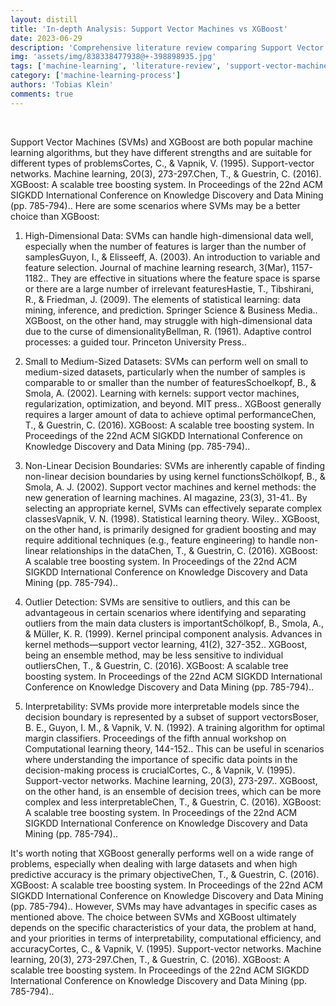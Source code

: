 ```yaml
---
layout: distill
title: 'In-depth Analysis: Support Vector Machines vs XGBoost'
date: 2023-06-29
description: 'Comprehensive literature review comparing Support Vector Machines and XGBoost, focusing on their distinctive features, strengths, and limitations in predictive modeling.'
img: 'assets/img/838338477938@+-398898935.jpg'
tags: ['machine-learning', 'literature-review', 'support-vector-machine', 'xgboost', 'predictive-modeling']
category: ['machine-learning-process']
authors: 'Tobias Klein'
comments: true
---
```

<br>

Support Vector Machines (SVMs) and XGBoost are both popular machine learning algorithms, but they have different strengths and are suitable for different types of problems<d-footnote>Cortes, C., & Vapnik, V. (1995). Support-vector networks. Machine learning, 20(3), 273-297.</d-footnote><d-footnote>Chen, T., & Guestrin, C. (2016). XGBoost: A scalable tree boosting system. In Proceedings of the 22nd ACM SIGKDD International Conference on Knowledge Discovery and Data Mining (pp. 785-794).</d-footnote>. Here are some scenarios where SVMs may be a better choice than XGBoost:

1. High-Dimensional Data: SVMs can handle high-dimensional data well, especially when the number of features is larger than the number of samples<d-footnote>Guyon, I., & Elisseeff, A. (2003). An introduction to variable and feature selection. Journal of machine learning research, 3(Mar), 1157-1182.</d-footnote>. They are effective in situations where the feature space is sparse or there are a large number of irrelevant features<d-footnote>Hastie, T., Tibshirani, R., & Friedman, J. (2009). The elements of statistical learning: data mining, inference, and prediction. Springer Science & Business Media.</d-footnote>. XGBoost, on the other hand, may struggle with high-dimensional data due to the curse of dimensionality<d-footnote>Bellman, R. (1961). Adaptive control processes: a guided tour. Princeton University Press.</d-footnote>.

2. Small to Medium-Sized Datasets: SVMs can perform well on small to medium-sized datasets, particularly when the number of samples is comparable to or smaller than the number of features<d-footnote>Schoelkopf, B., & Smola, A. (2002). Learning with kernels: support vector machines, regularization, optimization, and beyond. MIT press.</d-footnote>. XGBoost generally requires a larger amount of data to achieve optimal performance<d-footnote>Chen, T., & Guestrin, C. (2016). XGBoost: A scalable tree boosting system. In Proceedings of the 22nd ACM SIGKDD International Conference on Knowledge Discovery and Data Mining (pp. 785-794).</d-footnote>.

3. Non-Linear Decision Boundaries: SVMs are inherently capable of finding non-linear decision boundaries by using kernel functions<d-footnote>Schölkopf, B., & Smola, A. J. (2002). Support vector machines and kernel methods: the new generation of learning machines. AI magazine, 23(3), 31-41.</d-footnote>. By selecting an appropriate kernel, SVMs can effectively separate complex classes<d-footnote>Vapnik, V. N. (1998). Statistical learning theory. Wiley.</d-footnote>. XGBoost, on the other hand, is primarily designed for gradient boosting and may require additional techniques (e.g., feature engineering) to handle non-linear relationships in the data<d-footnote>Chen, T., & Guestrin, C. (2016). XGBoost: A scalable tree boosting system. In Proceedings of the 22nd ACM SIGKDD International Conference on Knowledge Discovery and Data Mining (pp. 785-794).</d-footnote>.

4. Outlier Detection: SVMs are sensitive to outliers, and this can be advantageous in certain scenarios where identifying and separating outliers from the main data clusters is important<d-footnote>Schölkopf, B., Smola, A., & Müller, K. R. (1999). Kernel principal component analysis. Advances in kernel methods—support vector learning, 41(2), 327-352.</d-footnote>. XGBoost, being an ensemble method, may be less sensitive to individual outliers<d-footnote>Chen, T., & Guestrin, C. (2016). XGBoost: A scalable tree boosting system. In Proceedings of the 22nd ACM SIGKDD International Conference on Knowledge Discovery and Data Mining (pp. 785-794).</d-footnote>.

5. Interpretability: SVMs provide more interpretable models since the decision boundary is represented by a subset of support vectors<d-footnote>Boser, B. E., Guyon, I. M., & Vapnik, V. N. (1992). A training algorithm for optimal margin classifiers. Proceedings of the fifth annual workshop on Computational learning theory, 144-152.</d-footnote>. This can be useful in scenarios where understanding the importance of specific data points in the decision-making process is crucial<d-footnote>Cortes, C., & Vapnik, V. (1995). Support-vector networks. Machine learning, 20(3), 273-297.</d-footnote>. XGBoost, on the other hand, is an ensemble of decision trees, which can be more complex and less interpretable<d-footnote>Chen, T., & Guestrin, C. (2016). XGBoost: A scalable tree boosting system. In Proceedings of the 22nd ACM SIGKDD International Conference on Knowledge Discovery and Data Mining (pp. 785-794).</d-footnote>.

It's worth noting that XGBoost generally performs well on a wide range of problems, especially when dealing with large datasets and when high predictive accuracy is the primary objective<d-footnote>Chen, T., & Guestrin, C. (2016). XGBoost: A scalable tree boosting system. In Proceedings of the 22nd ACM SIGKDD International Conference on Knowledge Discovery and Data Mining (pp. 785-794).</d-footnote>. However, SVMs may have advantages in specific cases as mentioned above. The choice between SVMs and XGBoost ultimately depends on the specific characteristics of your data, the problem at hand, and your priorities in terms of interpretability, computational efficiency, and accuracy<d-footnote>Cortes, C., & Vapnik, V. (1995). Support-vector networks. Machine learning, 20(3), 273-297.</d-footnote><d-footnote>Chen, T., & Guestrin, C. (2016). XGBoost: A scalable tree boosting system. In Proceedings of the 22nd ACM SIGKDD International Conference on Knowledge Discovery and Data Mining (pp. 785-794).</d-footnote>.
<br><br><br><br><br><br><br>
